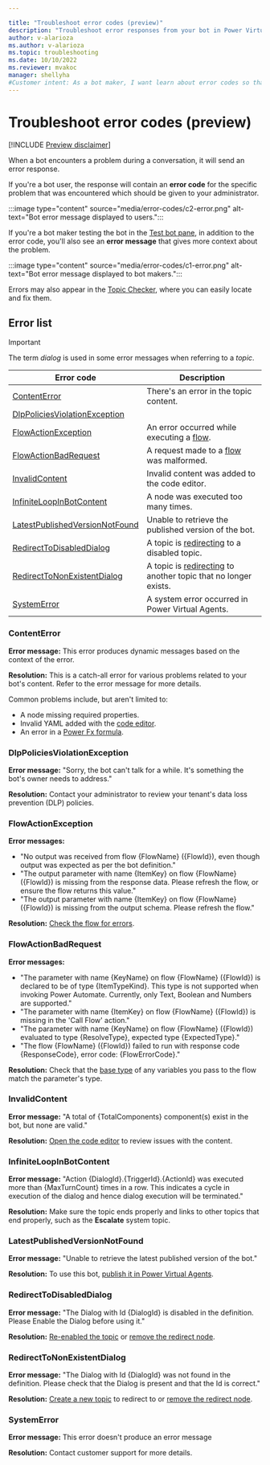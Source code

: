 ```yaml
---

title: "Troubleshoot error codes (preview)"
description: "Troubleshoot error responses from your bot in Power Virtual Agents preview."
author: v-alarioza
ms.author: v-alarioza
ms.topic: troubleshooting
ms.date: 10/10/2022
ms.reviewer: mvakoc
manager: shellyha
#Customer intent: As a bot maker, I want learn about error codes so that I can resolve issues with my bots.
---
```


# Troubleshoot error codes (preview)

[!INCLUDE [Preview disclaimer](includes/public-preview-disclaimer.md)]

When a bot encounters a problem during a conversation, it will send an error response.

If you're a bot user, the response will contain an **error code** for the specific problem that was encountered which should be given to your administrator.

:::image type="content" source="media/error-codes/c2-error.png" alt-text="Bot error message displayed to users.":::

If you're a bot maker testing the bot in the [Test bot pane](authoring-test-bot.md), in addition to the error code, you'll also see an **error message** that gives more context about the problem.

:::image type="content" source="media/error-codes/c1-error.png" alt-text="Bot error message displayed to bot makers.":::

Errors may also appear in the [Topic Checker](authoring-topic-status.md#topic-errors), where you can easily locate and fix them.

## Error list

> [!IMPORTANT]
> The term _dialog_ is used in some error messages when referring to a _topic_.

<!-- table best viewed and edited without word wrap -->

| Error code                                                        | Description                                                         |
| ----------------------------------------------------------------- | ------------------------------------------------------------------- |
| [ContentError](#contenterror)                                     | There's an error in the topic content.                              |
| [DlpPoliciesViolationException](#dlppoliciesviolationexception)   |                                                                     |
| [FlowActionException](#flowactionexception)                       | An error occurred while executing a [flow][2].                      |
| [FlowActionBadRequest](#flowactionbadrequest)                     | A request made to a [flow][2] was malformed.                        |
| [InvalidContent](#invalidcontent)                                 | Invalid content was added to the code editor.                       |
| [InfiniteLoopInBotContent](#infiniteloopinbotcontent)             | A node was executed too many times.                                 |
| [LatestPublishedVersionNotFound](#latestpublishedversionnotfound) | Unable to retrieve the published version of the bot.                |
| [RedirectToDisabledDialog](#redirecttodisableddialog)             | A topic is [redirecting][1] to a disabled topic.                    |
| [RedirectToNonExistentDialog](#redirecttononexistentdialog)       | A topic is [redirecting][1] to another topic that no longer exists. |
| [SystemError](#systemerror)                                       | A system error occurred in Power Virtual Agents.                    |

[1]: authoring-topic-management.md#redirect-to-another-topic
[2]: advanced-flow.md

### ContentError

**Error message:** This error produces dynamic messages based on the context of the error.

**Resolution:** This is a catch-all error for various problems related to your bot's content. Refer to the error message for more details.

Common problems include, but aren't limited to:

- A node missing required properties.
- Invalid YAML added with the [code editor](authoring-create-edit-topics.md).
- An error in a [Power Fx formula](advanced-power-fx.md).

### DlpPoliciesViolationException

**Error message:** "Sorry, the bot can't talk for a while. It's something the bot's owner needs to address."

**Resolution:** Contact your administrator to review your tenant's data loss prevention (DLP) policies.

### FlowActionException

**Error messages:**

- "No output was received from flow {FlowName} ({FlowId}), even though output was expected as per the bot definition."
- "The output parameter with name {ItemKey} on flow {FlowName} ({FlowId}) is missing from the response data. Please refresh the flow, or ensure the flow returns this value."
- "The output parameter with name {ItemKey} on flow {FlowName} ({FlowId}) is missing from the output schema. Please refresh the flow."

**Resolution:** [Check the flow for errors](/power-automate/error-checker).

### FlowActionBadRequest

**Error messages:**

- "The parameter with name {KeyName} on flow {FlowName} ({FlowId}) is declared to be of type {ItemTypeKind}. This type is not supported when invoking Power Automate. Currently, only Text, Boolean and Numbers are supported."
- "The parameter with name {ItemKey} on flow {FlowName} ({FlowId}) is missing in the 'Call Flow' action."
- "The parameter with name {KeyName} on flow {FlowName} ({FlowId}) evaluated to type {ResolveType}, expected type {ExpectedType}."
- "The flow {FlowName} ({FlowId}) failed to run with response code {ResponseCode}, error code: {FlowErrorCode}."

**Resolution:** Check that the [base type](authoring-variables.md#variable-types) of any variables you pass to the flow match the parameter's type.

### InvalidContent

**Error message:** "A total of {TotalComponents} component(s) exist in the bot, but none are valid."

**Resolution:** [Open the code editor](authoring-create-edit-topics.md) to review issues with the content.

### InfiniteLoopInBotContent

**Error message:** "Action {DialogId}.{TriggerId}.{ActionId} was executed more than {MaxTurnCount} times in a row. This indicates a cycle in execution of the dialog and hence dialog execution will be terminated."

**Resolution:** Make sure the topic ends properly and links to other topics that end properly, such as the **Escalate** system topic.

### LatestPublishedVersionNotFound

**Error message:** "Unable to retrieve the latest published version of the bot."

**Resolution:** To use this bot, [publish it in Power Virtual Agents](publication-fundamentals-publish-channels.md).  

### RedirectToDisabledDialog

**Error message:** "The Dialog with Id {DialogId} is disabled in the definition. Please Enable the Dialog before using it."

**Resolution:** [Re-enabled the topic](authoring-topic-status.md#topic-status) or [remove the redirect node](authoring-create-edit-topics.md#delete-a-node).  

### RedirectToNonExistentDialog

**Error message:** "The Dialog with Id {DialogId} was not found in the definition. Please check that the Dialog is present and that the Id is correct."

**Resolution:** [Create a new topic](authoring-create-edit-topics.md#create-a-topic) to redirect to or [remove the redirect node](authoring-create-edit-topics.md#delete-a-node).

### SystemError

**Error message:** This error doesn't produce an error message

**Resolution:** Contact customer support for more details.
